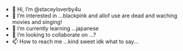 - 👋 Hi, I’m @staceyloverby4u
- 👀 I’m interested in ...blackpink and allof use are dead and waching movies and singing!
- 🌱 I’m currently learning ...japanese
- 💞️ I’m looking to collaborate on ...?
- 📫 How to reach me ...kind sweet idk what to say...

<!---
staceyloverby4u/staceyloverby4u is a ✨ special ✨ repository because its `README.md` (this file) appears on your GitHub profile.
You can click the Preview link to take a look at your changes.
--->
